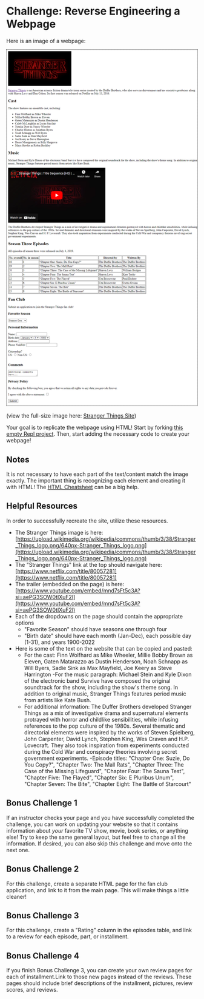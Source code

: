 # Challenge: Reverse Engineering a Webpage
Here is an image of a webpage:

<img src="StrangerThingsSite.png" style="border: 1px dotted black" />

(view the full-size image here: <a href="StrangerThingsSite.png">Stranger Things Site</a>)

Your goal is to replicate the webpage using HTML! Start by forking [this empty Repl project](https://replit.com/@HylandOutreach/EmptyWeb). Then, start adding the necessary code to create your webpage!

## Notes
It is not necessary to have each part of the text/content match the image exactly. The important thing is recognizing each element and creating it with HTML! The [HTML Cheatsheet](HtmlCheatsheet.md) can be a big help.

## Helpful Resources
In order to successfully recreate the site, utilize these resources.

- The Stranger Things image is here: [https://upload.wikimedia.org/wikipedia/commons/thumb/3/38/Stranger_Things_logo.png/640px-Stranger_Things_logo.png](https://upload.wikimedia.org/wikipedia/commons/thumb/3/38/Stranger_Things_logo.png/640px-Stranger_Things_logo.png)
- The "Stranger Things" link at the top should navigate here: [https://www.netflix.com/title/80057281](https://www.netflix.com/title/80057281)
- The trailer (embedded on the page) is here: [https://www.youtube.com/embed/mnd7sFt5c3A?si=aePG3SOW0tIXuF2l](https://www.youtube.com/embed/mnd7sFt5c3A?si=aePG3SOW0tIXuF2l)
- Each of the dropdowns on the page should contain the appropriate options
    - "Favorite Season" should have seasons one through four
    - "Birth date" should have each month (Jan-Dec), each possible day (1-31), and years 1900-2022
- Here is some of the text on the website that can be copied and pasted:
    - For the cast: Finn Wolfhard as Mike Wheeler, Millie Bobby Brown as Eleven, Gaten Matarazzo as Dustin Henderson, Noah Schnapp as Will Byers, Sadie Sink as Max Mayfield, Joe Keery as Steve Harrington
    -For the music paragraph: Michael Stein and Kyle Dixon of the electronic band Survive have composed the original soundtrack for the show, including the show's theme song. In addition to original music, Stranger Things features period music from artists like Kate Bush.
    - For additional information: The Duffer Brothers developed Stranger Things as a mix of investigative drama and supernatural elements protrayed with horror and childlike sensibilities, while infusing references to the pop culture of the 1980s. Several thematic and directorial elements were inspired by the works of Steven Spielberg, John Carpenter, David Lynch, Stephen King, Wes Craven and H.P. Lovecraft. They also took inspiration from experiments conducted during the Cold War and conspiracy theories involving secret government experiments.
    -Episode titles: "Chapter One: Suzie, Do You Copy?", "Chapter Two: The Mall Rats", "Chapter Three: The Case of the Missing Lifeguard",  "Chapter Four: The Sauna Test", "Chapter Five: The Flayed", "Chapter Six: E Pluribus Unum", "Chapter Seven: The Bite", "Chapter Eight: The Battle of Starcourt"

## Bonus Challenge 1
If an instructor checks your page and you have successfully completed the challenge, you can work on updating your website so that it contains information about _your_ favorite TV show, movie, book series, or anything else! Try to keep the same general layout, but feel free to change all the information. If desired, you can also skip this challenge and move onto the next one.

## Bonus Challenge 2
For this challenge, create a separate HTML page for the fan club application, and link to it from the main page. This will make things a little cleaner!

## Bonus Challenge 3
For this challenge, create a "Rating" column in the episodes table, and link to a review for each episode, part, or installment.

## Bonus Challenge 4
If you finish Bonus Challenge 3, you can create your own review pages for each of installment.Link to those new pages instead of the reviews. These pages should include brief descriptions of the installment, pictures, review scores, and reviews.

